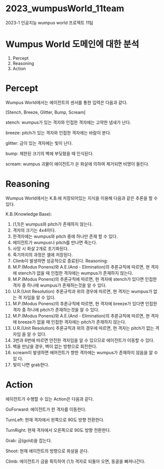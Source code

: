 # 2023_wumpusWorld_11team
2023-1 인공지능 wumpus world 프로젝트 11팀

# Wumpus World 도메인에 대한 분석
1. Percept
2. Reasoning
3. Action
# Percept
Wumpus World에서는 에이전트의 센서를 통한 입력은 다음과 같다.

[Stench, Breeze, Glitter, Bump, Scream]

stench: wumpus가 있는 격자와 인접한 격자에는 고약한 냄새가 난다.

breeze: pitch가 있는 격자와 인접한 격자에는 바람이 분다.

glitter: 금이 있는 격자에는 빛이 난다.

bump: 제한된 크기의 벽에 부딪혔을 때 인식된다.

scream: wumpus 괴물이 에이전트가 쏜 화살에 의하여 제거되면 비명이 들린다.

# Reasoning
Wumpus World에서는 K.B.에 저장되어있는 지식을 이용해 다음과 같은 추론을 할 수 있다.

K.B.(Knowledge Base):

1. (1,1)은 wumpus와 pitch가 존재하지 않는다.
2. 격자의 크기는 4x4이다.
3. 한격자에는 wumpus와 pitch 중에 하나만 존재 할 수 있다.
4. 에이전트가 wumpus나 pitch를 만나면 죽는다.
5. 사망 시 화살 2개로 초기화된다.
6. 죽기까지의 과정은 셀에 저장된다.
7. Climb이 발생하면 성공적으로 종료된다.
Reasoning:
1. M.P.(Modus Ponens)와 A.E.(And - Elimination)의 추론규칙에 따르면, 현 격자에
stench가 없을 때 인접한 격자에는 wumpus가 존재하지 않는다.
2. M.P.(Modus Ponens)의 추론규칙에 따르면, 현 격자에 stench가 있다면 인접한 격자
중 하나에 wumpus가 존재하는것을 알 수 있다.
3. U.R.(Unit Resolution) 추론규칙과 위의 경우에 따르면, 현 격자는 wumpus가 없는 격
자임을 알 수 있다.
4. M.P.(Modus Ponens)의 추론규칙에 따르면, 현 격자에 breeze가 있다면 인접한 격자
중 하나에 pitch가 존재하는것을 알 수 있다.
5. M.P.(Modus Ponens)와 A.E.(And - Elimination)의 추론규칙에 따르면, 현 격자에
breeze가 없을 때 인접한 격자에는 pitch가 존재하지 않는다.
6. U.R.(Unit Resolution) 추론규칙과 위의 경우에 따르면, 현 격자는 pitch가 없는 격자임
을 알 수 있다.
7. 3번과 6번에 따르면 안전한 격자임을 알 수 있으므로 에이전트가 이동할 수 있다.
8. 벽을 만났을 경우, 벽이 없는 방향으로 회전한다.
9. scream이 발생하면 에어전트가 향한 격자에는 wumpus가 존재하지 않음을 알 수 있
다.
10. 빛이 나면 grab한다.
# Action
에이전트가 수행할 수 있는 Action은 다음과 같다.

GoForward: 에이전트가 한 격자를 이동한다.

TurnLeft: 현재 격자에서 왼쪽으로 90도 방향 전환한다.

TurnRight: 현재 격자에서 오른쪽으로 90도 방향 전환한다.

Grab: 금(gold)을 잡는다.

Shoot: 현재 에이전트의 방향으로 화살을 쏜다.

Climb: 에이전트가 금을 획득하여 (1,1) 격자로 되돌아 오면, 동굴을 빠져나간다.

